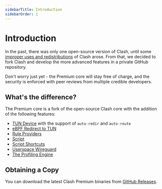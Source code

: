 ```yaml
---
sidebarTitle: Introduction
sidebarOrder: 1
---
```


# Introduction

In the past, there was only one open-source version of Clash, until some [improper uses and redistributions](https://github.com/thkx/clash/issues/541#issuecomment-672029110) of Clash arose. From that, we decided to fork Clash and develop the more advanced features in a private GitHub repository.

Don't worry just yet - the Premium core will stay free of charge, and the security is enforced with peer reviews from multiple credible developers.

## What's the difference?

The Premium core is a fork of the open-source Clash core with the addition of the following features:

- [TUN Device](./tun-device.md) with the support of `auto-redir` and `auto-route`
- [eBPF Redirect to TUN](./ebpf.md)
- [Rule Providers](./rule-providers.md)
- [Script](./script.md)
- [Script Shortcuts](./script-shortcuts.md)
- [Userspace Wireguard](./userspace-wireguard.md)
- [The Profiling Engine](./the-profiling-engine.md)

## Obtaining a Copy

You can download the latest Clash Premium binaries from [GitHub Releases](https://github.com/thkx/clash/releases/tag/premium).
